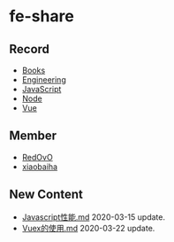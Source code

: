 
# fe-share

<!-- RECORD-START -->
## Record
* [Books](https://github.com/fff455/fe-share/tree/master/Books)
* [Engineering](https://github.com/fff455/fe-share/tree/master/Engineering)
* [JavaScript](https://github.com/fff455/fe-share/tree/master/JavaScript)
* [Node](https://github.com/fff455/fe-share/tree/master/Node)
* [Vue](https://github.com/fff455/fe-share/tree/master/Vue)
<!-- RECORD-END -->

<!-- MEMBER-START -->
## Member
* [RedOvO](https://github.com/RedOvO)
* [xiaobaiha](https://github.com/xiaobaiha)
<!-- MEMBER-END -->

<!-- NEW CONTENT-START -->
## New Content
* [Javascript性能.md](https://github.com/fff455/fe-share/tree/master/JavaScript/Javascript性能.md) 2020-03-15 update.
* [Vuex的使用.md](https://github.com/fff455/fe-share/tree/master/Vue/Vuex的使用.md) 2020-03-22 update.
<!-- NEW CONTENT-END -->

